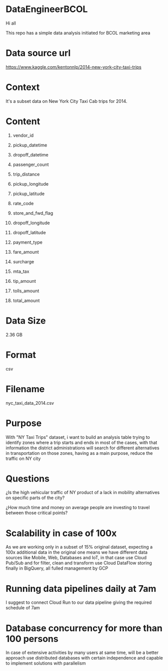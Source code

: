 # DataEngineerBCOL
Hi all

This repo has a simple data analysis initiated for BCOL marketing area

# Data source url 
https://www.kaggle.com/kentonnlp/2014-new-york-city-taxi-trips

# Context
It's a subset data on New York City Taxi Cab trips for 2014.

# Content
1. vendor_id	

2. pickup_datetime	

3. dropoff_datetime	

4. passenger_count	

5. trip_distance	

6. pickup_longitude	

7. pickup_latitude	

8. rate_code	

9. store_and_fwd_flag

10. dropoff_longitude	

11. dropoff_latitude	

12. payment_type	

13. fare_amount	

14. surcharge	

15. mta_tax	

16. tip_amount	

17. tolls_amount	

18. total_amount

# Data Size
2.36 GB

# Format
csv

# Filename 
nyc_taxi_data_2014.csv

# Purpose 
With "NY Taxi Trips" dataset, i want to build an analysis table trying to identify zones where a 
trip starts and ends in most of the cases, with that information the district administrations will 
search for different alternatives in transportation on those zones, having as a main purpose, reduce 
the traffic on NY city

# Questions
¿Is the high vehicular traffic of NY product of a lack in mobility alternatives on specific parts of the city?

¿How much time and money on average people are investing to travel between those critical points?

# Scalability in case of 100x
As we are working only in a subset of 15% original dataset, expecting a 100x additional data 
in the original one means we have different data sources like Mobile, Web, Databases and IoT, in that
case use Cloud Pub/Sub and for filter, clean and transform use Cloud DataFlow storing finally 
in BigQuery, all fulled management by GCP

# Running data pipelines daily at 7am
I suggest to connect Cloud Run to our data pipeline giving the required schedule of 7am

# Database concurrency for more than 100 persons
In case of extensive activities by many users at same time, will be a better approach use distributed 
databases with certain independence and capable to implement solutions with parallelism 
